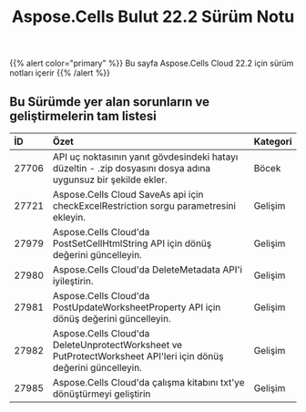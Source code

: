 ﻿---
title: Aspose.Cells Bulut 22.2 Sürüm Notu
second_title: Aspose.Cells Cloud Documen
type: docs
url: /tr/aspose-cells-cloud-22-2-release-notes/
description: Aspose.Cells Bulut, oluşturma, dönüştürme, birleştirme, bölme, korumalı, iç nesne işlemi vb. için Excel'i destekler
weight: 20
---
{{% alert color="primary" %}} 
Bu sayfa Aspose.Cells Cloud 22.2 için sürüm notları içerir
{{% /alert %}} 
## **Bu Sürümde yer alan sorunların ve geliştirmelerin tam listesi**
|**İD**|**Özet**|**Kategori**|
|:- |:- |:- |
|27706 |API uç noktasının yanıt gövdesindeki hatayı düzeltin - .zip dosyasını dosya adına uygunsuz bir şekilde ekler.| Böcek|
|27721 |Aspose.Cells Cloud SaveAs api için checkExcelRestriction sorgu parametresini ekleyin.| Gelişim|
|27979 |Aspose.Cells Cloud'da PostSetCellHtmlString API için dönüş değerini güncelleyin.| Gelişim|
|27980 |Aspose.Cells Cloud'da DeleteMetadata API'i iyileştirin.| Gelişim|
|27981 |Aspose.Cells Cloud'da PostUpdateWorksheetProperty API için dönüş değerini güncelleyin.| Gelişim|
|27982 |Aspose.Cells Cloud'da DeleteUnprotectWorksheet ve PutProtectWorksheet API'leri için dönüş değerini güncelleyin.| Gelişim|
|27985 |Aspose.Cells Cloud'da çalışma kitabını txt'ye dönüştürmeyi geliştirin| Gelişim|
